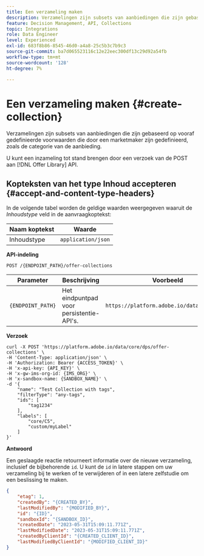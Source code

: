 ```yaml
---
title: Een verzameling maken
description: Verzamelingen zijn subsets van aanbiedingen die zijn gebaseerd op vooraf gedefinieerde voorwaarden die door een marketmaker zijn gedefinieerd, zoals de categorie van de aanbieding.
feature: Decision Management, API, Collections
topic: Integrations
role: Data Engineer
level: Experienced
exl-id: 683f8b86-8545-46d0-a4a8-25c5b3c7b9c3
source-git-commit: ba7d065523116c12e22eec300df13c29d92a54fb
workflow-type: tm+mt
source-wordcount: '128'
ht-degree: 7%

---
```


# Een verzameling maken {#create-collection}

Verzamelingen zijn subsets van aanbiedingen die zijn gebaseerd op vooraf gedefinieerde voorwaarden die door een marketmaker zijn gedefinieerd, zoals de categorie van de aanbieding.

U kunt een inzameling tot stand brengen door een verzoek van de POST aan [!DNL Offer Library] API.

## Kopteksten van het type Inhoud accepteren {#accept-and-content-type-headers}

In de volgende tabel worden de geldige waarden weergegeven waaruit de *Inhoudstype* veld in de aanvraagkoptekst:

| Naam koptekst | Waarde |
| ----------- | ----- |
| Inhoudstype | `application/json` |

**API-indeling**

```http
POST /{ENDPOINT_PATH}/offer-collections
```

| Parameter | Beschrijving | Voorbeeld |
| --------- | ----------- | ------- |
| `{ENDPOINT_PATH}` | Het eindpuntpad voor persistentie-API&#39;s. | `https://platform.adobe.io/data/core/dps/` |

**Verzoek**

```shell
curl -X POST 'https://platform.adobe.io/data/core/dps/offer-collections' \
-H 'Content-Type: application/json' \
-H 'Authorization: Bearer {ACCESS_TOKEN}' \
-H 'x-api-key: {API_KEY}' \
-H 'x-gw-ims-org-id: {IMS_ORG}' \
-H 'x-sandbox-name: {SANDBOX_NAME}' \
-d '{
    "name": "Test Collection with tags",
    "filterType": "any-tags",
    "ids": [
        "tag1234"
    ],
    "labels": [
        "core/C5",
        "custom/myLabel"
    ]
}'
```

**Antwoord**

Een geslaagde reactie retourneert informatie over de nieuwe verzameling, inclusief de bijbehorende `id`. U kunt de `id` in latere stappen om uw verzameling bij te werken of te verwijderen of in een latere zelfstudie om een beslissing te maken.

```json
{
    "etag": 1,
    "createdBy": "{CREATED_BY}",
    "lastModifiedBy": "{MODIFIED_BY}",
    "id": "{ID}",
    "sandboxId": "{SANDBOX_ID}",
    "createdDate": "2023-05-31T15:09:11.771Z",
    "lastModifiedDate": "2023-05-31T15:09:11.771Z",
    "createdByClientId": "{CREATED_CLIENT_ID}",
    "lastModifiedByClientId": "{MODIFIED_CLIENT_ID}"
}
```

